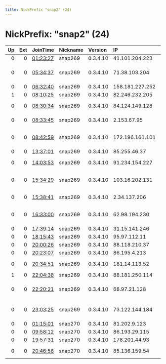 ```yaml
---
title: NickPrefix "snap2" (24)
---
```


# NickPrefix: "snap2" (24)

|   Up |   Ext | JoinTime                                                                                            | Nickname   | Version   | IP              | AS                                       | CC   |   ORp |   Dirp | OS    | Contact   |   eFamMembers |
|-----:|------:|:----------------------------------------------------------------------------------------------------|:-----------|:----------|:----------------|:-----------------------------------------|:-----|------:|-------:|:------|:----------|--------------:|
|    0 |     0 | [01:23:27](https://metrics.torproject.org/rs.html#details/E9B1B27E92F25985B47924FAEE0FC8E908B91299) | snap269    | 0.3.4.10  | 41.101.204.223  | Telecom Algeria                          | dz   | 44019 |      0 | Linux | None      |             1 |
|    0 |     0 | [05:34:37](https://metrics.torproject.org/rs.html#details/FBB8210024CAC5B08A4B2FA2055698C6F4BEB154) | snap269    | 0.3.4.10  | 71.38.103.204   | CenturyLink Communications, LLC          | us   | 42175 |      0 | Linux | None      |             1 |
|    0 |     0 | [06:32:40](https://metrics.torproject.org/rs.html#details/2F2675434C491F94F636F11C8830BB302C778E2C) | snap269    | 0.3.4.10  | 158.181.227.252 | Mega-Line Ltd.                           | kg   | 41607 |      0 | Linux | None      |             1 |
|    1 |     0 | [08:10:25](https://metrics.torproject.org/rs.html#details/E1C3B71C83709DC0A01A1B931FDEB3510693066E) | snap269    | 0.3.4.10  | 82.246.232.205  | Free SAS                                 | fr   | 43927 |      0 | Linux | None      |             1 |
|    0 |     0 | [08:30:34](https://metrics.torproject.org/rs.html#details/08F05EE86A02E3670960C706E21BD922B383018D) | snap269    | 0.3.4.10  | 84.124.149.128  | Vodafone Ono, S.A.                       | es   | 35243 |      0 | Linux | None      |             1 |
|    0 |     0 | [08:33:45](https://metrics.torproject.org/rs.html#details/9C9473CCBD6425AE776C260946F8A9F94F17E2CC) | snap269    | 0.3.4.10  | 2.153.67.95     | Vodafone Ono, S.A.                       | es   | 39301 |      0 | Linux | None      |             1 |
|    0 |     0 | [08:42:59](https://metrics.torproject.org/rs.html#details/CBFCDD26EBBDB56BC67116E4E738BFF972396F5F) | snap269    | 0.3.4.10  | 172.196.161.101 | Foxtel Management Pty Ltd                | au   | 42829 |      0 | Linux | None      |             1 |
|    0 |     0 | [13:37:01](https://metrics.torproject.org/rs.html#details/BD327DD95803B2120DBE183839C237C7C6E7B70C) | snap269    | 0.3.4.10  | 85.255.46.37    | Dataservice AS                           | no   | 37259 |      0 | Linux | None      |             1 |
|    0 |     0 | [14:03:53](https://metrics.torproject.org/rs.html#details/214905D0AEC2E82616C2348BDDA37F26BAD2255E) | snap269    | 0.3.4.10  | 91.234.154.227  | Optic Telecom LLC                        | ru   | 34731 |      0 | Linux | None      |             1 |
|    0 |     0 | [15:34:29](https://metrics.torproject.org/rs.html#details/B5B70D8AB93B26FC7B719A42A4367D5D327291B4) | snap269    | 0.3.4.10  | 103.16.202.131  | Atria Convergence Technologies Pvt. Ltd. | in   | 42249 |      0 | Linux | None      |             1 |
|    0 |     0 | [15:38:41](https://metrics.torproject.org/rs.html#details/FF17DFEA373FD523A799F7AAA8E4E13811362A98) | snap269    | 0.3.4.10  | 2.34.137.206    | Vodafone Italia S.p.A.                   | it   | 43069 |      0 | Linux | None      |             1 |
|    0 |     0 | [16:33:00](https://metrics.torproject.org/rs.html#details/5E6D82B5F73EE48D5755949EE42C755D9BA7C5CC) | snap269    | 0.3.4.10  | 62.98.194.230   | Wind Telecomunicazioni SpA               | it   | 42753 |      0 | Linux | None      |             1 |
|    0 |     0 | [17:39:14](https://metrics.torproject.org/rs.html#details/FF8333E124D7D541EE9F730B6303AADFF42CAEB8) | snap269    | 0.3.4.10  | 31.15.141.246   | Telemach d.o.o.                          | si   | 43477 |      0 | Linux | None      |             1 |
|    0 |     0 | [18:15:43](https://metrics.torproject.org/rs.html#details/7D2732AE17D712FAD3C2DFD8A57267ACA718A35C) | snap269    | 0.3.4.10  | 95.97.112.11    | Liberty Global B.V.                      | nl   | 46755 |      0 | Linux | None      |             1 |
|    0 |     0 | [20:00:26](https://metrics.torproject.org/rs.html#details/B31650B370C7C8BACD2C1C747E6D0AC906EB5405) | snap269    | 0.3.4.10  | 88.118.210.37   | Telia Lietuva, AB                        | lt   | 44239 |      0 | Linux | None      |             1 |
|    0 |     0 | [20:23:07](https://metrics.torproject.org/rs.html#details/78507BA9F04496377D9CA4CA91AFF7A90F38E7EA) | snap269    | 0.3.4.10  | 86.195.4.213    | Orange                                   | fr   | 33755 |      0 | Linux | None      |             1 |
|    0 |     0 | [20:34:51](https://metrics.torproject.org/rs.html#details/13782901D07F0BB7124F08AE3E3442B8A62E0775) | snap269    | 0.3.4.10  | 181.14.113.52   | Telecom Argentina S.A.                   | ar   | 45371 |      0 | Linux | None      |             1 |
|    1 |     0 | [22:04:38](https://metrics.torproject.org/rs.html#details/0E18D924EF19E5BE86E0BA96D1E50541A3F6D747) | snap269    | 0.3.4.10  | 88.181.250.114  | Free SAS                                 | fr   | 35817 |      0 | Linux | None      |             1 |
|    0 |     0 | [22:20:21](https://metrics.torproject.org/rs.html#details/D8445106A215F20E8C00186FE41C1598E409CAA6) | snap269    | 0.3.4.10  | 68.97.21.128    | Cox Communications Inc.                  | us   | 42343 |      0 | Linux | None      |             1 |
|    0 |     0 | [23:03:25](https://metrics.torproject.org/rs.html#details/7CB7CAC3562355CE250B4E769CF79B1A7AD7E33B) | snap269    | 0.3.4.10  | 73.122.144.184  | Comcast Cable Communications, LLC        | us   | 35253 |      0 | Linux | None      |             1 |
|    0 |     0 | [01:15:01](https://metrics.torproject.org/rs.html#details/2D25BE04ED7E693D42B52416946C07D7A3B2A394) | snap270    | 0.3.4.10  | 81.202.9.123    | Vodafone Spain                           | es   | 34343 |      0 | Linux | None      |             1 |
|    0 |     0 | [09:58:12](https://metrics.torproject.org/rs.html#details/A728357333AEC6AE5A6E79CC6E7B6B971E29E865) | snap270    | 0.3.4.10  | 86.193.29.115   | Orange                                   | fr   | 43863 |      0 | Linux | None      |             1 |
|    0 |     0 | [19:57:31](https://metrics.torproject.org/rs.html#details/43AEC2DC113646349626B5EF994472FCA7B40FDD) | snap270    | 0.3.4.10  | 178.201.44.93   | Liberty Global B.V.                      | de   | 42973 |      0 | Linux | None      |             1 |
|    0 |     0 | [20:46:56](https://metrics.torproject.org/rs.html#details/D3C2C92CAD35A3907FC98F31C884807B3859DF0F) | snap270    | 0.3.4.10  | 85.136.159.54   | Vodafone Ono, S.A.                       | es   | 34769 |      0 | Linux | None      |             1 |
